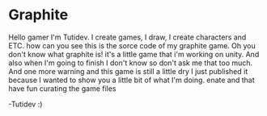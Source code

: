 # Graphite
Hello gamer I'm Tutidev. I create games, I draw, I create characters and ETC. how can you see this is the sorce code of my graphite game. Oh you don't know what graphite is! it's a little game that i'm working on unity. And also when I'm going to finish I don't know so don't ask me that too much. And one more warning and this game is still a little dry I just published it because I wanted to show you a little bit of what I'm doing. enate and that have fun curating the game files

-Tutidev :)

